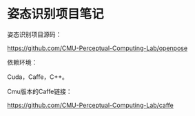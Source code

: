 # 姿态识别项目笔记

姿态识别项目源码：

https://github.com/CMU-Perceptual-Computing-Lab/openpose



依赖环境：

Cuda，Caffe，C++。



Cmu版本的Caffe链接：

https://github.com/CMU-Perceptual-Computing-Lab/caffe

